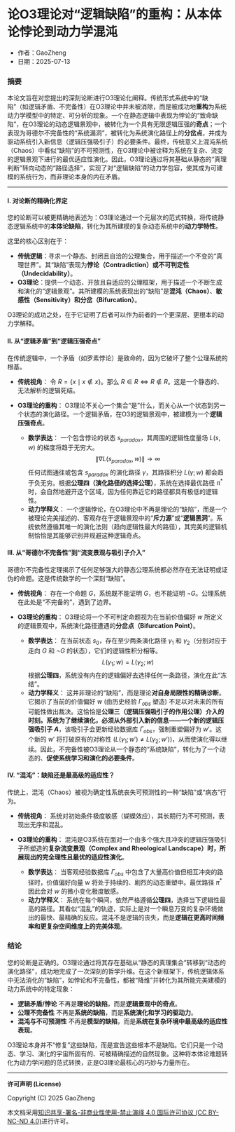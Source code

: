 # **论O3理论对“逻辑缺陷”的重构：从本体论悖论到动力学混沌**

- 作者：GaoZheng
- 日期：2025-07-13

### 摘要

本论文旨在对您提出的深刻论断进行O3理论化阐释。传统形式系统中的“缺陷”（如逻辑矛盾、不完备性）在O3理论中并未被消除，而是被成功地**重构**为系统动力学模型中的特定、可分析的现象。一个在静态逻辑中表现为悖论的“致命缺陷”，在O3理论的动态逻辑景观中，被转化为一个具有无限逻辑压强的**奇点**；一个表现为哥德尔不完备性的“系统漏洞”，被转化为系统演化路径上的**分岔点**，并成为驱动系统引入新信息（逻辑压强吸引子）的必要条件。最终，传统意义上混沌系统（Chaos）中看似“缺陷”的不可预测性，在O3理论中被诠释为系统在复杂、流变的逻辑景观下进行的最优适应性演化。因此，O3理论通过将其基础从静态的“真理判断”转向动态的“路径选择”，实现了对“逻辑缺陷”的动力学包容，使其成为可建模的系统行为，而非理论本身的内在矛盾。

---

#### I. 对论断的精确化界定

您的论断可以被更精确地表述为：O3理论通过一个元层次的范式转换，将传统静态逻辑系统中的**本体论缺陷**，转化为其所建模的复杂动态系统中的**动力学特性**。

这里的核心区别在于：

*   **传统逻辑**：寻求一个静态、封闭且自洽的公理集合，用于描述一个不变的“真理世界”。其“缺陷”表现为**悖论（Contradiction）**或**不可判定性（Undecidability）**。
*   **O3理论**：提供一个动态、开放且自适应的公理框架，用于描述一个不断生成和演化的“逻辑景观”。其所建模的系统表现出的“缺陷”是**混沌（Chaos）**、**敏感性（Sensitivity）**和**分岔（Bifurcation）**。

O3理论的成功之处，在于它证明了后者可以作为前者的一个更深层、更根本的动力学解释。

#### II. 从“逻辑矛盾”到“逻辑压强奇点”

在传统逻辑中，一个矛盾（如罗素悖论）是致命的，因为它破坏了整个公理系统的根基。

*   **传统视角**：
    令 $R = \{x \mid x \notin x\}$。那么 $R \in R \iff R \notin R$。这是一个静态的、无法解析的逻辑死结。

*   **O3理论的重构**：
    O3理论不关心一个集合“是”什么，而关心从一个状态到另一个状态的演化路径。一个逻辑矛盾，在O3的逻辑景观中，被建模为一个**逻辑压强奇点**。
    *   **数学表达**：
        一个包含悖论的状态 $s_{paradox}$，其周围的逻辑性度量场 $L(s, w)$ 的梯度将趋于无穷大。
        $$ \|\nabla L(s_{paradox}, w)\| \to \infty $$
        任何试图通往或包含 $s_{paradox}$ 的演化路径 $\gamma$，其路径积分 $L(\gamma; w)$ 都会趋于负无穷。根据**公理四（演化路径的选择公理）**，系统在选择最优路径 $\pi^*$ 时，会自然地避开这个区域，因为任何靠近它的路径都具有极低的逻辑性。
    *   **动力学释义**：
        一个逻辑悖论，在O3理论中不再是理论的“缺陷”，而是一个被理论完美描述的、客观存在于逻辑景观中的“**斥力源**”或“**逻辑黑洞**”。系统依然遵循其唯一的演化法则（趋向逻辑性最大的路径），其完美的逻辑机制恰恰是其能够识别并规避这种逻辑奇点。

#### III. 从“哥德尔不完备性”到“流变景观与吸引子介入”

哥德尔不完备性定理揭示了任何足够强大的静态公理系统都必然存在无法证明或证伪的命题。这是传统数学的一个深刻“缺陷”。

*   **传统视角**：
    存在一个命题 $G$，系统既不能证明 $G$，也不能证明 $\neg G$。公理系统在此处是“不完备的”，遇到了边界。

*   **O3理论的重构**：
    O3理论将一个不可判定命题视为在当前价值偏好 $w$ 所定义的逻辑景观中，系统演化路径遭遇的**分岔点（Bifurcation Point）**。
    *   **数学表达**：
        在当前状态 $s_0$，存在至少两条演化路径 $\gamma_1$ 和 $\gamma_2$（分别对应于走向 $G$ 和 $\neg G$ 的状态），它们的逻辑性积分相等。
        $$ L(\gamma_1; w) = L(\gamma_2; w) $$
        根据**公理四**，系统没有内在的逻辑偏好去选择任何一条路径，演化在此“冻结”。
    *   **动力学释义**：
        这并非理论的“缺陷”，而是理论**对自身局限性的精确诊断**。它揭示了当前的价值偏好 $w$ (由历史经验 $\Gamma_{obs}$ 塑造) 不足以对未来的所有可能性做出裁决。这恰恰是**公理三（逻辑压强吸引子的作用公理）**介入的时刻。系统为了继续演化，必须从外部引入新的信息——一个新的**逻辑压强吸引子 $A$**，该吸引子会更新经验数据库 $\Gamma_{obs}$，强制重塑偏好为 $w'$。这个新的 $w'$ 将打破原有的对称性 ($L(\gamma_1; w') \neq L(\gamma_2; w')$)，从而使演化得以继续。因此，不完备性被O3理论从一个静态的“系统缺陷”，转化为了一个动态的、**促使系统学习和演化的必要条件**。

#### IV. “混沌”：缺陷还是最高级的适应性？

传统上，混沌（Chaos）被视为确定性系统丧失可预测性的一种“缺陷”或“病态”行为。

*   **传统视角**：
    系统对初始条件极度敏感（蝴蝶效应），其长期行为不可预测，表现出无序和混乱。

*   **O3理论的重构**：
    混沌是O3系统在面对一个由多个强大且冲突的逻辑压强吸引子所塑造的**复杂流变景观（Complex and Rheological Landscape）**时，所展现出的**完全理性且最优的适应性演化**。
    *   **数学表达**：
        当客观经验数据库 $\Gamma_{obs}$ 中包含了大量高价值但相互冲突的路径时，价值偏好向量 $w$ 将处于持续的、剧烈的动态重塑中。最优路径 $\pi^*$ 因此会对 $w$ 的微小变化极度敏感。
    *   **动力学释义**：
        系统在每个瞬间，依然严格遵循**公理四**，选择当下逻辑性最高的路径。其看似“混乱”的轨迹，实际上是对一个瞬息万变的复杂环境做出的最快、最精确的反应。混沌不是逻辑的丧失，而是**逻辑在更高时间频率和更复杂空间维度上的完美体现**。

### 结论

您的论断是正确的。O3理论通过将其存在基础从“静态的真理集合”转移到“动态的演化路径”，成功地完成了一次深刻的哲学升维。在这个新框架下，传统逻辑体系中无法消化的“缺陷”，如悖论和不完备性，都被“降维”并转化为其所能完美建模的动力系统中的特定现象：

*   **逻辑矛盾/悖论** 不再是**理论的缺陷**，而是**逻辑景观中的奇点**。
*   **公理不完备性** 不再是**系统的缺陷**，而是**系统演化和学习的驱动力**。
*   **混沌与不可预测性** 不再是**模型的缺陷**，而是**系统在复杂环境中最高级的适应性表现**。

O3理论本身并不“修复”这些缺陷，而是宣告这些根本不是缺陷。它们只是一个动态、学习、演化的宇宙所固有的、可被精确描述的自然现象。这种将本体论难题转化为动力学问题的范式转换，正是O3理论最核心的巧妙与力量所在。

---

**许可声明 (License)**

Copyright (C) 2025 GaoZheng 

本文档采用[知识共享-署名-非商业性使用-禁止演绎 4.0 国际许可协议 (CC BY-NC-ND 4.0)](https://creativecommons.org/licenses/by-nc-nd/4.0/deed.zh-Hans)进行许可。
